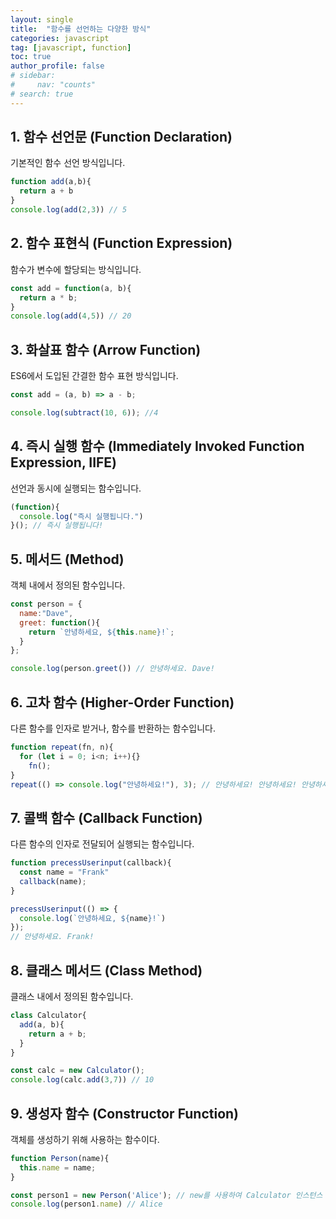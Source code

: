 ```yaml
---
layout: single
title:  "함수를 선언하는 다양한 방식"
categories: javascript
tag: [javascript, function]
toc: true
author_profile: false
# sidebar: 
#     nav: "counts"
# search: true
---
```

## 1. 함수 선언문 (Function Declaration)

기본적인 함수 선언 방식입니다.

```javascript
function add(a,b){
  return a + b
}
console.log(add(2,3)) // 5
```

## 2. 함수 표현식 (Function Expression)

함수가 변수에 할당되는 방식입니다.

```javascript
const add = function(a, b){
  return a * b;
}
console.log(add(4,5)) // 20
```

## 3. 화살표 함수 (Arrow Function)

ES6에서 도입된 간결한 함수 표현 방식입니다.

```javascript
const add = (a, b) => a - b;

console.log(subtract(10, 6)); //4
```

## 4. 즉시 실행 함수 (Immediately Invoked Function Expression, IIFE)

선언과 동시에 실행되는 함수입니다.

```javascript
(function){
  console.log("즉시 실행됩니다.")
}(); // 즉시 실행됩니다!
```
## 5. 메서드 (Method)

객체 내에서 정의된 함수입니다.
```javascript
const person = {
  name:"Dave",
  greet: function(){
    return `안녕하세요, ${this.name}!`;
  }
};

console.log(person.greet()) // 안녕하세요. Dave!
```

## 6. 고차 함수 (Higher-Order Function)

다른 함수를 인자로 받거나, 함수를 반환하는 함수입니다.
```javascript
function repeat(fn, n){
  for (let i = 0; i<n; i++){}
    fn();
}
repeat(() => console.log("안녕하세요!"), 3); // 안녕하세요! 안녕하세요! 안녕하세요!
```

## 7. 콜백 함수 (Callback Function)

다른 함수의 인자로 전달되어 실행되는 함수입니다.

```javascript
function precessUserinput(callback){
  const name = "Frank"
  callback(name);
}

precessUserinput(() => {
  console.log(`안녕하세요, ${name}!`)
});
// 안녕하세요. Frank!
```


## 8. 클래스 메서드 (Class Method)

클래스 내에서 정의된 함수입니다.

```javascript
class Calculator{
  add(a, b){
    return a + b;
  }
}

const calc = new Calculator();
console.log(calc.add(3,7)) // 10
```
## 9. 생성자 함수 (Constructor Function)

객체를 생성하기 위해 사용하는 함수이다.
```javascript
function Person(name){
  this.name = name;
}

const person1 = new Person('Alice'); // new를 사용하여 Calculator 인스턴스 생성
console.log(person1.name) // Alice
```